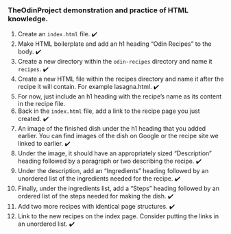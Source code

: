 ### TheOdinProject demonstration and practice of HTML knowledge.

1. Create an `index.html` file. ✔️
2. Make HTML boilerplate and add an h1 heading “Odin Recipes” to the body. ✔️
3. Create a new directory within the `odin-recipes` directory and name it `recipes`. ✔️
4. Create a new HTML file within the recipes directory and name it after the recipe it will contain. For example lasagna.html. ✔️
5. For now, just include an h1 heading with the recipe’s name as its content in the recipe file.
6. Back in the `index.html` file, add a link to the recipe page you just created. ✔️
7. An image of the finished dish under the h1 heading that you added earlier. You can find images of the dish on Google or the recipe site we linked to earlier. ✔️
8. Under the image, it should have an appropriately sized “Description” heading followed by a paragraph or two describing the recipe. ✔️
9. Under the description, add an “Ingredients” heading followed by an unordered list of the ingredients needed for the recipe. ✔️
10. Finally, under the ingredients list, add a “Steps” heading followed by an ordered list of the steps needed for making the dish. ✔️
11. Add two more recipes with identical page structures. ✔️
12. Link to the new recipes on the index page. Consider putting the links in an unordered list. ✔️